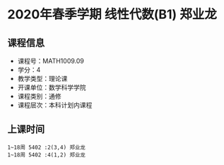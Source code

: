 # 2020年春季学期 线性代数(B1) 郑业龙






## 课程信息

- 课程号：MATH1009.09
- 学分：4
- 教学类型：理论课
- 开课单位：数学科学学院
- 课程类别：通修
- 课程层次：本科计划内课程

## 上课时间

```
1~18周 5402 :2(3,4) 郑业龙
1~18周 5402 :4(1,2) 郑业龙
```

